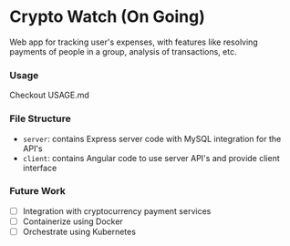 # Crypto Watch (On Going)
Web app for tracking user's expenses, with features like resolving payments of people in a group, analysis of transactions, etc.

### Usage 
Checkout USAGE.md

### File Structure
- `server`: contains Express server code with MySQL integration for the API's
- `client`: contains Angular code to use server API's and provide client interface 

### Future Work
* [ ] Integration with cryptocurrency payment services
* [ ] Containerize using Docker
* [ ] Orchestrate using Kubernetes
